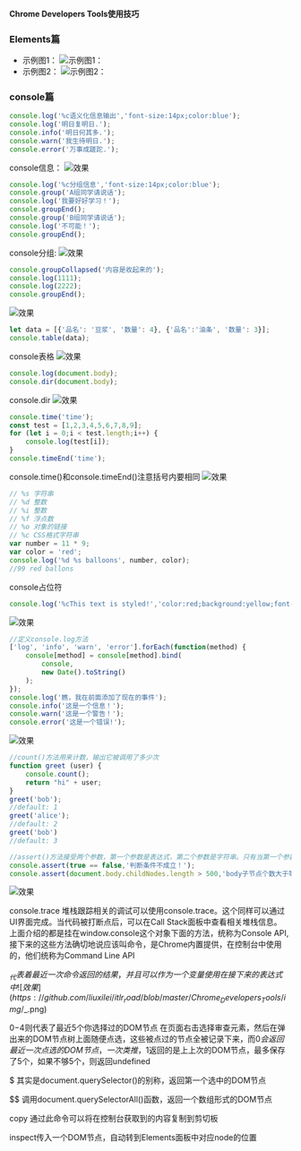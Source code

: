 #### Chrome Developers Tools使用技巧

### Elements篇
- 示例图1：
![示例图1：](https://github.com/liuxilei/itlr_road/blob/master/Chrome_Developers_Tools/img/Chrome%20Dev1.png)
- 示例图2：
![示例图2：](https://github.com/liuxilei/itlr_road/blob/master/Chrome_Developers_Tools/img/Chrome%20Dev2.png)

### console篇

```javascript
console.log('%c语义化信息输出','font-size:14px;color:blue');
console.log('明日复明日.');
console.info('明日何其多.');
console.warn('我生待明日.');
console.error('万事成蹉跎.');
```
console信息：
![效果](https://github.com/liuxilei/itlr_road/blob/master/Chrome_Developers_Tools/img/console.png)

```javascript
console.log('%c分组信息','font-size:14px;color:blue');
console.group('A组同学请说话');
console.log('我要好好学习！');
console.groupEnd();
console.group('B组同学请说话');
console.log('不可能！');
console.groupEnd();
```
console分组:
![效果](https://github.com/liuxilei/itlr_road/blob/master/Chrome_Developers_Tools/img/group.png)

```javascript
console.groupCollapsed('内容是收起来的');
console.log(1111);
console.log(2222);
console.groupEnd();
```
![效果](https://github.com/liuxilei/itlr_road/blob/master/Chrome_Developers_Tools/img/groupCollapsed.png)

```javascript
let data = [{'品名': '豆浆', '数量': 4}, {'品名':'油条', '数量': 3}];
console.table(data);
```
console表格
![效果](https://github.com/liuxilei/itlr_road/blob/master/Chrome_Developers_Tools/img/table.png)

```javascript
console.log(document.body);
console.dir(document.body);
```
console.dir
![效果](https://github.com/liuxilei/itlr_road/blob/master/Chrome_Developers_Tools/img/dir.png)

```javascript
console.time('time');
const test = [1,2,3,4,5,6,7,8,9];
for (let i = 0;i < test.length;i++) {
    console.log(test[i]);
}
console.timeEnd('time');
```
console.time()和console.timeEnd()注意括号内要相同
![效果](https://github.com/liuxilei/itlr_road/blob/master/Chrome_Developers_Tools/img/time.png)

```javascript
// %s 字符串
// %d 整数
// %i 整数 
// %f 浮点数
// %o 对象的链接
// %c CSS格式字符串
var number = 11 * 9;
var color = 'red';
console.log('%d %s balloons', number, color);
//99 red ballons
```
console占位符
```javascript
console.log('%cThis text is styled!','color:red;background:yellow;font-size:24px');
```
![效果](https://github.com/liuxilei/itlr_road/blob/master/Chrome_Developers_Tools/img/%25c.png)

```javascript
//定义console.log方法
['log', 'info', 'warn', 'error'].forEach(function(method) {
    console[method] = console[method].bind(
        console,
        new Date().toString()
    );
});
console.log('瞧，我在前面添加了现在的事件');
console.info('这是一个信息！');
console.warn('这是一个警告！');
console.error('这是一个错误!');
```
![效果](https://github.com/liuxilei/itlr_road/blob/master/Chrome_Developers_Tools/img/diy.png)

```javascript
//count()方法用来计数，输出它被调用了多少次
function greet (user) {
    console.count();
    return "hi" + user;
}
greet('bob');
//default: 1
greet('alice');
//default: 2
greet('bob')
//default: 3
```

```javascript
//assert()方法接受两个参数，第一个参数是表达式，第二个参数是字符串。只有当第一个参数为false，才会输出第二个参数，否则不会有任何结果
console.assert(true == false,'判断条件不成立！');
console.assert(document.body.childNodes.length > 500,'body子节点个数大于等于500');
```
![效果](https://github.com/liuxilei/itlr_road/blob/master/Chrome_Developers_Tools/img/assert.png)

console.trace
堆栈跟踪相关的调试可以使用console.trace。这个同样可以通过UI界面完成。当代码被打断点后，可以在Call Stack面板中查看相关堆栈信息。
上面介绍的都是挂在window.console这个对象下面的方法，统称为Console API,接下来的这些方法确切地说应该叫命令，是Chrome内置提供，在控制台中使用的，他们统称为Command Line API 

$_ 代表着最近一次命令返回的结果，并且可以作为一个变量使用在接下来的表达式中
![效果](https://github.com/liuxilei/itlr_road/blob/master/Chrome_Developers_Tools/img/$_.png)


$0-$4则代表了最近5个你选择过的DOM节点
在页面右击选择审查元素，然后在弹出来的DOM节点树上面随便点选，这些被点过的节点全被记录下来，而$0会返回最近一次点选的DOM节点，一次类推，$1返回的是上上次的DOM节点，最多保存了5个，如果不够5个，则返回undefined

$ 其实是document.querySelector()的别称，返回第一个选中的DOM节点

$$ 调用document.querySelectorAll()函数，返回一个数组形式的DOM节点

copy 通过此命令可以将在控制台获取到的内容复制到剪切板

inspect传入一个DOM节点，自动转到Elements面板中对应node的位置
